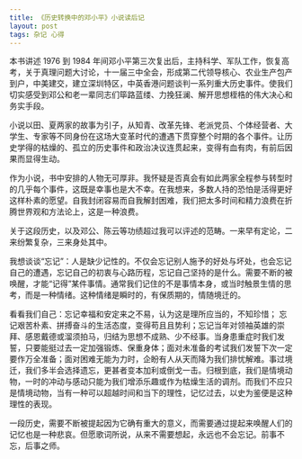 ```yaml
---
title: 《历史转换中的邓小平》小说读后记
layout: post
tags: 杂记 心得
---
```


本书讲述 1976 到 1984 年间邓小平第三次复出后，主持科学、军队工作，恢复高考，关于真理问题大讨论，十一届三中全会，形成第二代领导核心、农业生产包产到户，中美建交，建立深圳特区，中英香港问题谈判一系列重大历史事件。使我们切实感受到邓公和老一辈同志们筚路蓝缕、力挽狂澜、解开思想桎梏的伟大决心和务实手段。

小说以田、夏两家的故事为引子，从知青、改革先锋、老派党员、个体经营者、大学生、专家等不同身份在这场大变革时代的遭遇下贯穿整个时期的各个事件。让历史学得的枯燥的、孤立的历史事件和政治决议连贯起来，变得有血有肉，有前后因果而显得生动。

作为小说，书中安排的人物无可厚非。我怀疑是否真会有如此两家全程参与转型时的几乎每个事件，这既是幸事也是大不幸。在我想来，多数人持的恐怕是活得更好这样朴素的愿望。自我封闭容易而自我解封困难，我们把太多时间和精力浪费在折腾世界观和方法论上，这是一种浪费。

关于这段历史，以及邓公、陈云等功绩超过我可以评述的范畴。一来早有定论，二来纷繁复杂，三来身处其中。

我想谈谈“忘记”：人是缺少记性的。不仅会忘记别人施予的好处与坏处，也会忘记自己的遭遇，忘记自己的初衷与心路历程，忘记自己坚持的是什么。需要不断的被唤醒，才能“记得”某件事情。通常我们记住的不是事情本身，或当时触景生情的思考，而是一种情绪。这种情绪是瞬时的，有保质期的，情随境迁的。

看看我们自己：忘记幸福和安定来之不易，认为这是理所应当的，不知珍惜； 忘记艰苦朴素、拼搏奋斗的生活态度，变得苟且且势利；忘记当年对领袖英雄的崇拜、感恩戴德或溜须拍马，归结为思想不成熟、少不经事。当身患重症时我们发誓，只要能挺过去一定加强锻炼、保重身体；面对未准备的考试我们发誓下次一定要作万全准备；面对困难无能为力时，企盼有人从天而降为我们排忧解难。事过境迁，我们多半会选择遗忘，更甚者变本加利或倒戈一击。归根到底，我们是情境动物，一时的冲动与感动只能为我们增添乐趣或作为枯燥生活的调剂。而我们不应只是情境动物，当有一种可以超越时间和当下的理性，记忆过去，以史为鉴便是这种理性的表现。

一段历史，需要不断被提起因为它确有重大的意义，而需要通过提起来唤醒人们的记忆也是一种悲哀。但愿歌词所说，从来不需要想起，永远也不会忘记。前事不忘，后事之师。
